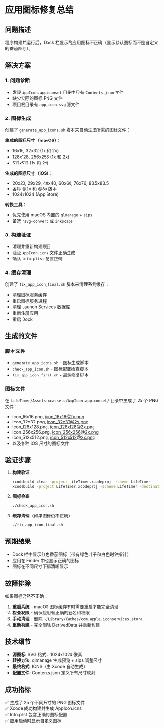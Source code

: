 # 应用图标修复总结

## 问题描述
程序构建并运行后，Dock 栏显示的应用图标不正确（显示默认图标而不是自定义的番茄图标）。

## 解决方案

### 1. 问题诊断
- 发现 `AppIcon.appiconset` 目录中只有 `Contents.json` 文件
- 缺少实际的图标 PNG 文件
- 项目根目录有 `app_icon.svg` 源文件

### 2. 图标生成
创建了 `generate_app_icons.sh` 脚本来自动生成所需的图标文件：

**生成的图标尺寸（macOS）：**
- 16x16, 32x32 (1x 和 2x)
- 128x128, 256x256 (1x 和 2x) 
- 512x512 (1x 和 2x)

**生成的图标尺寸（iOS）：**
- 20x20, 29x29, 40x40, 60x60, 76x76, 83.5x83.5
- 各种 @2x 和 @3x 版本
- 1024x1024 (App Store)

**转换工具：**
- 优先使用 macOS 内置的 `qlmanage` + `sips`
- 备选 `rsvg-convert` 或 `inkscape`

### 3. 构建验证
- 清理并重新构建项目
- 验证 `AppIcon.icns` 文件正确生成
- 确认 `Info.plist` 配置正确

### 4. 缓存清理
创建了 `fix_app_icon_final.sh` 脚本来清理系统缓存：
- 清理图标服务缓存
- 重启图标服务进程
- 清理 Launch Services 数据库
- 重新注册应用
- 重启 Dock

## 生成的文件

### 脚本文件
- `generate_app_icons.sh` - 图标生成脚本
- `check_app_icon.sh` - 图标配置检查脚本  
- `fix_app_icon_final.sh` - 最终修复脚本

### 图标文件
在 `LifeTimer/Assets.xcassets/AppIcon.appiconset/` 目录中生成了 25 个 PNG 文件：
- icon_16x16.png, icon_16x16@2x.png
- icon_32x32.png, icon_32x32@2x.png
- icon_128x128.png, icon_128x128@2x.png
- icon_256x256.png, icon_256x256@2x.png
- icon_512x512.png, icon_512x512@2x.png
- 以及各种 iOS 尺寸的图标文件

## 验证步骤

1. **构建验证**
   ```bash
   xcodebuild clean -project LifeTimer.xcodeproj -scheme LifeTimer
   xcodebuild -project LifeTimer.xcodeproj -scheme LifeTimer -destination "platform=macOS" build
   ```

2. **图标检查**
   ```bash
   ./check_app_icon.sh
   ```

3. **缓存清理**（如果图标仍不正确）
   ```bash
   ./fix_app_icon_final.sh
   ```

## 预期结果
- Dock 栏中显示红色番茄图标（带有绿色叶子和白色时钟指针）
- 应用在 Finder 中也显示正确的图标
- 图标在不同尺寸下都清晰显示

## 故障排除

如果图标仍然不正确：

1. **重启系统** - macOS 图标缓存有时需要重启才能完全清理
2. **检查权限** - 确保应用有正确的签名和权限
3. **手动清理** - 删除 `~/Library/Caches/com.apple.iconservices.store`
4. **重新构建** - 完全删除 DerivedData 并重新构建

## 技术细节

- **源图标**: SVG 格式，1024x1024 像素
- **转换方法**: qlmanage 生成预览 + sips 调整尺寸
- **最终格式**: ICNS（由 Xcode 自动生成）
- **配置文件**: Contents.json 定义所有尺寸映射

## 成功指标
✅ 生成了 25 个不同尺寸的 PNG 图标文件  
✅ Xcode 成功构建并生成 AppIcon.icns  
✅ Info.plist 包含正确的图标配置  
✅ 应用启动时显示自定义图标
